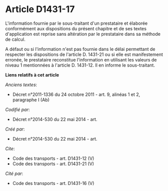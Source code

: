 # Article D1431-17

L'information fournie par le sous-traitant d'un prestataire et élaborée conformément aux dispositions du présent chapitre et
de ses textes d'application est reprise sans altération par le prestataire dans sa méthode de calcul. 

A défaut ou si l'information n'est pas fournie dans le délai permettant de respecter les dispositions de l'article D. 1431-21
ou si elle est manifestement erronée, le prestataire reconstitue l'information en utilisant les valeurs de niveau 1
mentionnées à l'article D. 1431-12. Il en informe le sous-traitant.

**Liens relatifs à cet article**

_Anciens textes_:

  - Décret n°2011-1336 du 24 octobre 2011 - art. 9, alinéas 1 et 2, paragraphe I (Ab)

_Codifié par_:

  - Décret n°2014-530 du 22 mai 2014 - art.

_Créé par_:

  - Décret n°2014-530 du 22 mai 2014 - art.

_Cite_:

  - Code des transports - art. D1431-12 (V)
  - Code des transports - art. D1431-21 (V)

_Cité par_:

  - Code des transports - art. D1431-16 (V)
